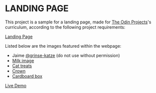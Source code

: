# LANDING PAGE

This project is a sample for a landing page, made for [The Odin Projects](https://www.theodinproject.com)'s curriculum, according to the following project requirements:

[Landing Page](https://www.theodinproject.com/paths/foundations/courses/foundations/lessons/landing-page)

Listed below are the images featured within the webpage:

- Jaime [@grinse-katze](https://github.com/grinse-katze) (do not use without permission)
- [Milk image](https://pixabay.com/photos/milk-food-nourishment-drink-glass-2777165/)
- [Cat treats](https://mysweetprecision.com/chewy-cat-treats/)
- [Crown](https://unsplash.com/photos/KP1bubr2j4A)
- [Cardboard box](https://unsplash.com/photos/DcoB_NoNl6U)


[Live Demo](https://grinse-katze.github.io/landing-page/)